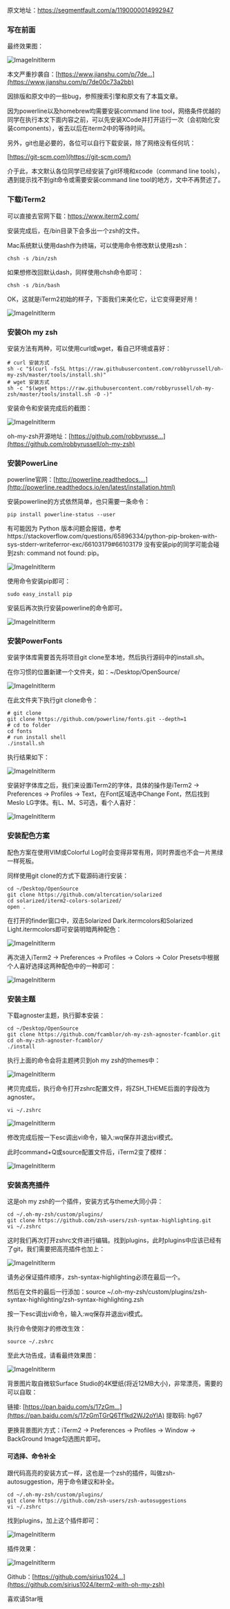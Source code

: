 原文地址：https://segmentfault.com/a/1190000014992947



### 写在前面

最终效果图：

![ImageInitIterm](images/1460000014992801.png)

本文严重抄袭自：[https://www.jianshu.com/p/7de...](https://www.jianshu.com/p/7de00c73a2bb)

因排版和原文中的一些bug，参照搜索引擎和原文有了本篇文章。

因为powerline以及homebrew均需要安装command line tool，网络条件优越的同学在执行本文下面内容之前，可以先安装XCode并打开运行一次（会初始化安装components），省去以后在iterm2中的等待时间。

另外，git也是必要的，各位可以自行下载安装，除了网络没有任何坑：

[https://git-scm.com](https://git-scm.com/)

介于此，本文默认各位同学已经安装了git环境和xcode（command line tools），遇到提示找不到git命令或需要安装command line tool的地方，文中不再赘述了。

### 下载iTerm2

可以直接去官网下载：https://www.iterm2.com/

安装完成后，在/bin目录下会多出一个zsh的文件。

Mac系统默认使用dash作为终端，可以使用命令修改默认使用zsh：

```
chsh -s /bin/zsh
```

如果想修改回默认dash，同样使用chsh命令即可：

```
chsh -s /bin/bash
```

OK，这就是iTerm2初始的样子，下面我们来美化它，让它变得更好用！

![ImageInitIterm](images/1.png)

### 安装Oh my zsh

安装方法有两种，可以使用curl或wget，看自己环境或喜好：

```
# curl 安装方式
sh -c "$(curl -fsSL https://raw.githubusercontent.com/robbyrussell/oh-my-zsh/master/tools/install.sh)"
# wget 安装方式
sh -c "$(wget https://raw.githubusercontent.com/robbyrussell/oh-my-zsh/master/tools/install.sh -O -)"
```

安装命令和安装完成后的截图：

![ImageInitIterm](images/1460000014992803.png)

oh-my-zsh开源地址：[https://github.com/robbyrusse...](https://github.com/robbyrussell/oh-my-zsh)

### 安装PowerLine

powerline官网：[http://powerline.readthedocs....](http://powerline.readthedocs.io/en/latest/installation.html)

安装powerline的方式依然简单，也只需要一条命令：

```
pip install powerline-status --user
```

有可能因为 Python 版本问题会报错，参考https://stackoverflow.com/questions/65896334/python-pip-broken-with-sys-stderr-writeferror-exc/66103179#66103179
没有安装pip的同学可能会碰到zsh: command not found: pip。

![ImageInitIterm](images/1460000014992804.png)

使用命令安装pip即可：

```
sudo easy_install pip
```

安装后再次执行安装powerline的命令即可。

![ImageInitIterm](images/1460000014992805.png)

### 安装PowerFonts

安装字体库需要首先将项目git clone至本地，然后执行源码中的install.sh。

在你习惯的位置新建一个文件夹，如：~/Desktop/OpenSource/

![ImageInitIterm](images/5.png)

在此文件夹下执行git clone命令：

```
# git clone
git clone https://github.com/powerline/fonts.git --depth=1
# cd to folder
cd fonts
# run install shell
./install.sh
```

执行结果如下：

![ImageInitIterm](images/1460000014992807.png)

安装好字体库之后，我们来设置iTerm2的字体，具体的操作是iTerm2 -> Preferences -> Profiles -> Text，在Font区域选中Change Font，然后找到Meslo LG字体。有L、M、S可选，看个人喜好：

![ImageInitIterm](images/7.png)

### 安装配色方案

配色方案在使用VIM或Colorful Log时会变得非常有用，同时界面也不会一片黑绿一样死板。

同样使用git clone的方式下载源码进行安装：

```
cd ~/Desktop/OpenSource
git clone https://github.com/altercation/solarized
cd solarized/iterm2-colors-solarized/
open .
```

在打开的finder窗口中，双击Solarized Dark.itermcolors和Solarized Light.itermcolors即可安装明暗两种配色：

![ImageInitIterm](images/1460000014992809.png)

再次进入iTerm2 -> Preferences -> Profiles -> Colors -> Color Presets中根据个人喜好选择这两种配色中的一种即可：

![ImageInitIterm](images/1460000014992810.png)

### 安装主题

下载agnoster主题，执行脚本安装：

```
cd ~/Desktop/OpenSource
git clone https://github.com/fcamblor/oh-my-zsh-agnoster-fcamblor.git
cd oh-my-zsh-agnoster-fcamblor/
./install
```

执行上面的命令会将主题拷贝到oh my zsh的themes中：

![ImageInitIterm](images/1460000014992811.png)

拷贝完成后，执行命令打开zshrc配置文件，将ZSH_THEME后面的字段改为agnoster。

```
vi ~/.zshrc
```

![ImageInitIterm](images/1460000014992812.png)

修改完成后按一下esc调出vi命令，输入:wq保存并退出vi模式。

此时command+Q或source配置文件后，iTerm2变了模样：

![ImageInitIterm](images/1460000014992813.png)

### 安装高亮插件

这是oh my zsh的一个插件，安装方式与theme大同小异：

```
cd ~/.oh-my-zsh/custom/plugins/
git clone https://github.com/zsh-users/zsh-syntax-highlighting.git
vi ~/.zshrc
```

这时我们再次打开zshrc文件进行编辑。找到plugins，此时plugins中应该已经有了git，我们需要把高亮插件也加上：

![ImageInitIterm](images/1460000014992814.png)

请务必保证插件顺序，zsh-syntax-highlighting必须在最后一个。

然后在文件的最后一行添加：source ~/.oh-my-zsh/custom/plugins/zsh-syntax-highlighting/zsh-syntax-highlighting.zsh

按一下esc调出vi命令，输入:wq保存并退出vi模式。

执行命令使刚才的修改生效：

```
source ~/.zshrc
```

至此大功告成，请看最终效果图：

![ImageInitIterm](images/1460000014992801.png)

背景图片取自微软Surface Studio的4K壁纸(将近12MB大小)，非常漂亮，需要的可以自取：

链接: [https://pan.baidu.com/s/17zGm...](https://pan.baidu.com/s/17zGmTGrQ6Tf1kd2WJ2oYlA)
提取码: hg67

更换背景图片方式：iTerm2 -> Preferences -> Profiles -> Window -> BackGround Image勾选图片即可。

#### 可选择、命令补全

跟代码高亮的安装方式一样，这也是一个zsh的插件，叫做zsh-autosuggestion，用于命令建议和补全。

```
cd ~/.oh-my-zsh/custom/plugins/
git clone https://github.com/zsh-users/zsh-autosuggestions
vi ~/.zshrc
```

找到plugins，加上这个插件即可：

![ImageInitIterm](images/1460000014992815.png)

插件效果：

![ImageInitIterm](images/1460000014992816.png)

Github：[https://github.com/sirius1024...](https://github.com/sirius1024/iterm2-with-oh-my-zsh)

喜欢请Star哦
